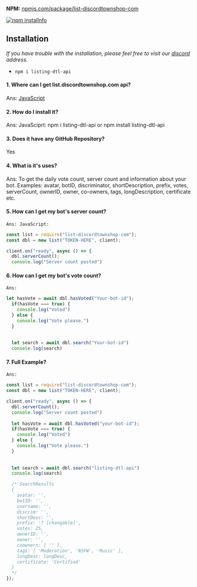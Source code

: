 **NPM:** [npmjs.com/package/list-discordtownshop-com](https://www.npmjs.com/package/list-discordtownshop-com/)<br>



<a href="https://nodei.co/npm/list-discordtownshop-com"><img src="https://nodei.co/npm/listing-dtl-api.png?downloads=true&stars=true" alt="npm installnfo" /></a>


## Installation
*If you have trouble with the installation, please feel free to visit our [discord](https://discord.gg) address.*
- `npm i listing-dtl-api`

#### 1. Where can I get list.discordtownshop.com api?
  Ans: [JavaScript](https://www.npmjs.com/package/listing-dtl-api)
            

#### 2. How do I install it?
  Ans: JavaSciprt: npm i listing-dtl-api or npm install listing-dtl-api
          

#### 3. Does it have any GitHub Repository?
 Yes

#### 4. What is it's uses?
  Ans: To get the daily vote count, server count and information about your bot.
Examples:  avatar, botID, discriminator, shortDescription, prefix, votes, serverCount, ownerID, owner, co-owners, tags, longDescription, certificate etc.

#### 5. How can I get my bot's server count?
  `Ans: JavaScript:`
```js
const list = require("list-discordtownshop-com");
const dbl = new list("TOKEN-HERE", client);

client.on("ready", async () => {
  dbl.serverCount();
  console.log("Server count posted")
```

#### 6. How can I get my bot's vote count?
  `Ans:`
```js
let hasVote = await dbl.hasVoted("Your-bot-id");
  if(hasVote === true) {
    console.log("Voted")
  } else {
    console.log("Vote please.")
  }
  
  
  let search = await dbl.search("Your-bot-id")
  console.log(search)

```

#### 7. Full Example?
  `Ans:`
```js
const list = require("list-discordtownshop-com");
const dbl = new list("TOKEN-HERE", client);

client.on("ready", async () => {
  dbl.serverCount();
  console.log("Server count posted")
  
  let hasVote = await dbl.hasVoted("your-bot-id");
  if(hasVote === true) {
    console.log("Voted")
  } else {
    console.log("Vote please.")
  }
  
  
  let search = await dbl.search("listing-dtl-api")
  console.log(search)

  /* SearchResults
  {
    avatar: '',
    botID: '',
    username: '',
    discrim: '',
    shortDesc: '',
    prefix: '? [changable]',
    votes: 25,
    ownerID: '',
    owner: '',
    coowners: [ '' ],
    tags: [ 'Moderation', 'NSFW', 'Music' ],
    longDesc: longDesc,
    certificate: 'Certified'
  }
  */
});

```
